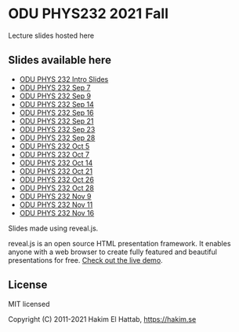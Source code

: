# ODU PHYS232 2021 Fall
Lecture slides hosted here

## Slides available here
- [ODU PHYS 232 Intro Slides](PHYS232-Course-Intro.html)
- [ODU PHYS 232 Sep 7](PHYS232-09-07.html)
- [ODU PHYS 232 Sep 9](PHYS232-09-09.html)
- [ODU PHYS 232 Sep 14](PHYS232-09-14.html)
- [ODU PHYS 232 Sep 16](PHYS232-09-16.html)
- [ODU PHYS 232 Sep 21](PHYS232-09-21.html)
- [ODU PHYS 232 Sep 23](PHYS232-09-23.html)
- [ODU PHYS 232 Sep 28](PHYS232-09-28.html)
- [ODU PHYS 232 Oct 5](PHYS232-10-05.html)
- [ODU PHYS 232 Oct 7](PHYS232-10-07.html)
- [ODU PHYS 232 Oct 14](PHYS232-10-14.html)
- [ODU PHYS 232 Oct 21](PHYS232-10-21.html)
- [ODU PHYS 232 Oct 26](PHYS232-10-26.html)
- [ODU PHYS 232 Oct 28](PHYS232-10-28.html)
- [ODU PHYS 232 Nov 9](PHYS232-11-09.html)
- [ODU PHYS 232 Nov 11](PHYS232-11-11.html)
- [ODU PHYS 232 Nov 16](PHYS232-11-16.html)

<p>
Slides made using reveal.js.

reveal.js is an open source HTML presentation framework. It enables anyone with a web browser to create fully featured and beautiful presentations for free. [Check out the live demo](https://revealjs.com/).
</p>


## License

MIT licensed

Copyright (C) 2011-2021 Hakim El Hattab, https://hakim.se
